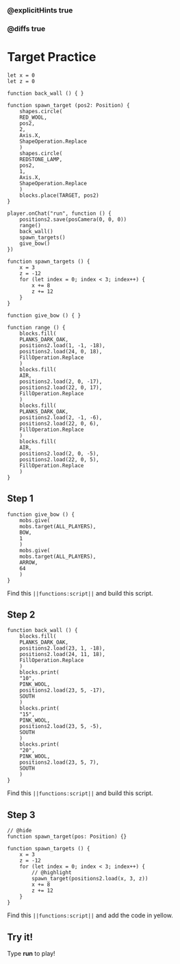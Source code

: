 ### @explicitHints true

### @diffs true

# Target Practice



```template
let x = 0
let z = 0

function back_wall () { }

function spawn_target (pos2: Position) {
    shapes.circle(
    RED_WOOL,
    pos2,
    2,
    Axis.X,
    ShapeOperation.Replace
    )
    shapes.circle(
    REDSTONE_LAMP,
    pos2,
    1,
    Axis.X,
    ShapeOperation.Replace
    )
    blocks.place(TARGET, pos2)
}

player.onChat("run", function () {
    positions2.save(posCamera(0, 0, 0))
    range()
    back_wall()
    spawn_targets()
    give_bow()
})

function spawn_targets () {
    x = 3
    z = -12
    for (let index = 0; index < 3; index++) {
        x += 8
        z += 12
    }
}

function give_bow () { }

function range () {
    blocks.fill(
    PLANKS_DARK_OAK,
    positions2.load(1, -1, -18),
    positions2.load(24, 0, 18),
    FillOperation.Replace
    )
    blocks.fill(
    AIR,
    positions2.load(2, 0, -17),
    positions2.load(22, 0, 17),
    FillOperation.Replace
    )
    blocks.fill(
    PLANKS_DARK_OAK,
    positions2.load(2, -1, -6),
    positions2.load(22, 0, 6),
    FillOperation.Replace
    )
    blocks.fill(
    AIR,
    positions2.load(2, 0, -5),
    positions2.load(22, 0, 5),
    FillOperation.Replace
    )
}
```

## Step 1

```blocks
function give_bow () {
    mobs.give(
    mobs.target(ALL_PLAYERS),
    BOW,
    1
    )
    mobs.give(
    mobs.target(ALL_PLAYERS),
    ARROW,
    64
    )
}
```

Find this ``||functions:script||`` and build this script.

## Step 2

```blocks
function back_wall () {
    blocks.fill(
    PLANKS_DARK_OAK,
    positions2.load(23, 1, -18),
    positions2.load(24, 11, 18),
    FillOperation.Replace
    )
    blocks.print(
    "10",
    PINK_WOOL,
    positions2.load(23, 5, -17),
    SOUTH
    )
    blocks.print(
    "15",
    PINK_WOOL,
    positions2.load(23, 5, -5),
    SOUTH
    )
    blocks.print(
    "20",
    PINK_WOOL,
    positions2.load(23, 5, 7),
    SOUTH
    )
}
```

Find this ``||functions:script||`` and build this script.

## Step 3

```blocks
// @hide
function spawn_target(pos: Position) {}

function spawn_targets () {
    x = 3
    z = -12
    for (let index = 0; index < 3; index++) {
        // @highlight
        spawn_target(positions2.load(x, 3, z))
        x += 8
        z += 12
    }
}
```

Find this ``||functions:script||`` and add the code in yellow.

## Try it!

Type **run** to play!